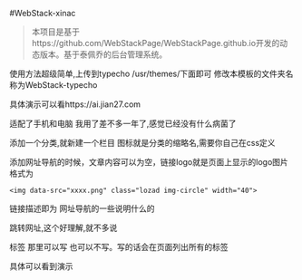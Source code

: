 #WebStack-xinac

>本项目是基于https://github.com/WebStackPage/WebStackPage.github.io开发的动态版本。基于泰佩乔的后台管理系统。


使用方法超级简单,上传到typecho /usr/themes/下面即可 修改本模板的文件夹名称为WebStack-typecho

具体演示可以看https://ai.jian27.com

适配了手机和电脑 我用了差不多一年了,感觉已经没有什么病菌了

添加一个分类,就新建一个栏目 图标就是分类的缩略名,需要你自己在css定义

添加网址导航的时候，文章内容可以为空，链接logo就是页面上显示的logo图片 格式为 
```
<img data-src="xxxx.png" class="lozad img-circle" width="40">
```
链接描述即为 网址导航的一些说明什么的

跳转网址,这个好理解,就不多说

标签 那里可以写 也可以不写。写的话会在页面列出所有的标签

具体可以看到演示
